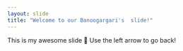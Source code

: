 ```yaml
---
layout: slide
title: "Welcome to our Banoogargari's  slide!"
---
```

This is my awesome slide :tada:
Use the left arrow to go back!
